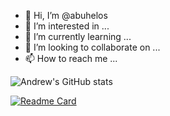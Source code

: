- 👋 Hi, I’m @abuhelos
- 👀 I’m interested in ...
- 🌱 I’m currently learning ...
- 💞️ I’m looking to collaborate on ...
- 📫 How to reach me ...

<!---
abuhelos/abuhelos is a ✨ special ✨ repository because its `README.md` (this file) appears on your GitHub profile.
You can click the Preview link to take a look at your changes.
--->

![Andrew's GitHub stats](https://github-readme-stats.vercel.app/api?username=abuhelos&show_icons=true&theme=tokyonight)

[![Readme Card](https://github-readme-stats.vercel.app/api/pin/?username=abuhelos&repo=github-readme-stats)](https://github.com/abuhelos/github-readme-stats)
